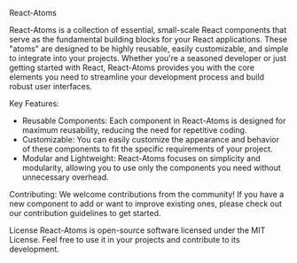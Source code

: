 React-Atoms

React-Atoms is a collection of essential, small-scale React components that serve as the fundamental building blocks for your React applications. These "atoms" are designed to be highly reusable, easily customizable, and simple to integrate into your projects. Whether you're a seasoned developer or just getting started with React, React-Atoms provides you with the core elements you need to streamline your development process and build robust user interfaces.

Key Features:
- Reusable Components: Each component in React-Atoms is designed for maximum reusability, reducing the need for repetitive coding.
- Customizable: You can easily customize the appearance and behavior of these components to fit the specific requirements of your project.
- Modular and Lightweight: React-Atoms focuses on simplicity and modularity, allowing you to use only the components you need without unnecessary overhead.

Contributing:
We welcome contributions from the community! If you have a new component to add or want to improve existing ones, please check out our contribution guidelines to get started.

License
React-Atoms is open-source software licensed under the MIT License. Feel free to use it in your projects and contribute to its development.